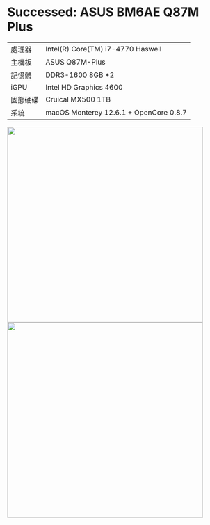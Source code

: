 # Successed: ASUS BM6AE Q87M Plus
<table>
  <tr>
    <td>處理器</td><td>Intel(R) Core(TM) i7-4770 Haswell</td>
  </tr>
  <tr>
    <td>主機板</td><td>ASUS Q87M-Plus</td>
  </tr>
  <tr>  
    <td>記憶體</td><td>DDR3-1600 8GB *2</td>
  </tr>
  <tr>
    <td>iGPU</td><td>Intel HD Graphics 4600</td>
  </tr>
  <tr>  
    <td>固態硬碟</td><td>Cruical MX500 1TB</td>
  </tr>
  <tr>
    <td>系統</td><td>macOS Monterey 12.6.1 + OpenCore 0.8.7</td>
  </tr>  
</table>
<img width="450" src="https://user-images.githubusercontent.com/79300809/202959989-cc162c06-bb07-4952-889d-c1af49746eed.jpg"><br>
<img width="450" src=""><br>
